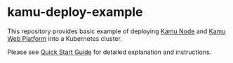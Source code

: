 # kamu-deploy-example
This repository provides basic example of deploying [Kamu Node](https://docs.kamu.dev/node/) and [Kamu Web Platform](https://docs.kamu.dev/platform/) into a Kubernetes cluster.

Please see [Quick Start Guide](https://docs.kamu.dev/node/quick-start/) for detailed explanation and instructions.
